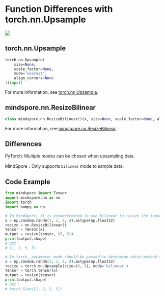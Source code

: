 # Function Differences with torch.nn.Upsample

<a href="https://gitee.com/mindspore/docs/blob/r1.7/docs/mindspore/source_en/note/api_mapping/pytorch_diff/ResizeBilinear.md" target="_blank"><img src="https://mindspore-website.obs.cn-north-4.myhuaweicloud.com/website-images/r1.7/resource/_static/logo_source_en.png"></a>

## torch.nn.Upsample

```python
torch.nn.Upsample(
    size=None,
    scale_factor=None,
    mode='nearest',
    align_corners=None
)(input)
```

For more information, see [torch.nn.Upsample](https://pytorch.org/docs/1.5.0/nn.html#torch.nn.Upsample).

## mindspore.nn.ResizeBilinear

```python
class mindspore.nn.ResizeBilinear()(x, size=None, scale_factor=None, align_corners=False)
```

For more information, see [mindspore.nn.ResizeBilinear](https://mindspore.cn/docs/en/r1.7/api_python/nn/mindspore.nn.ResizeBilinear.html#mindspore.nn.ResizeBilinear).

## Differences

PyTorch: Multiple modes can be chosen when upsampling data.

MindSpore：Only supports `bilinear` mode to sample data.

## Code Example

```python
from mindspore import Tensor
import mindspore.nn as nn
import torch
import numpy as np

# In MindSpore, it is predetermined to use bilinear to resize the input image.
x = np.random.randn(1, 2, 3, 4).astype(np.float32)
resize = nn.ResizeBilinear()
tensor = Tensor(x)
output = resize(tensor, (5, 5))
print(output.shape)
# Out：
# (1, 2, 5, 5)

# In torch, parameter mode should be passed to determine which method to apply for resizing input image.
x = np.random.randn(1, 2, 3, 4).astype(np.float32)
resize = torch.nn.Upsample(size=(5, 5), mode='bilinear')
tensor = torch.tensor(x)
output = resize(tensor)
print(output.shape)
# Out：
# torch.Size([1, 2, 5, 5])
```